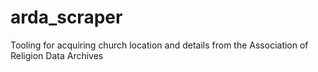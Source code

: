 # arda_scraper
Tooling for acquiring church location and details from the Association of Religion Data Archives

